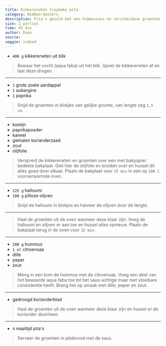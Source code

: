 ```yaml
---
title: Kikkererwten traybake pita
category: Midden-Oosters
description: Pita's gevuld met een hummussaus en verscheidene groenten uit de oven.
size: 2 porties
time: 45 min
author: Daan
source:
veggie: indeed
---
```


* `400 g` kikkererwten uit blik

> Bewaar het vocht (aqua faba) uit het blik.
> Spoel de kikkererwten af en laat deze drogen. 

---

<!---
	bepaal hoeveelheden
--->
* `1` grote zoete aardappel
* `1` aubergine
* `1` paprika

> Snijd de groenten in blokjes van gelijke grootte, van lengte zeg `1,5 cm`.

---

* komijn
* paprikapoeder
* kaneel
* gemalen korianderzaad
* zout
* olijfolie

> Verspreid de kikkererwten en groenten over een met bakpapier bedekte bakplaat.
> Giet hier de olijfolie en kruiden over en hussel dit alles goed door elkaar.
> Plaats de bakplaat voor `15 min` in een op `180 C` voorverwarmde oven.

--- 

* `225 g` halloumi
* `100 g` pitloze olijven

> Snijd de halloumi in blokjes en halveer de olijven door de lengte.

---

> Haal de groenten uit de oven wanneer deze klaar zijn. 
> Voeg de halloumi en olijven er aan toe en hussel alles opnieuw.
> Plaats de bakplaat terug in de oven voor `15 min`.

---

* `200 g` hummus
* `1 el` citroensap
* dille
* peper
* zout

> Meng in een kom de hummus met de citroensap. 
> Voeg een deel van het bewaarde aqua faba toe tot het saus-achtige maar niet vloeibare consistentie heeft.
> Breng het op smaak met dille, peper en zout.

---

* gedroogd korianderblad

> Haal de groenten uit de oven wanneer deze klaar zijn en hussel er de koriander doorheen.

---

* `4` maaltijd pita's

> Serveer de groenten in pitabrood met de saus.
